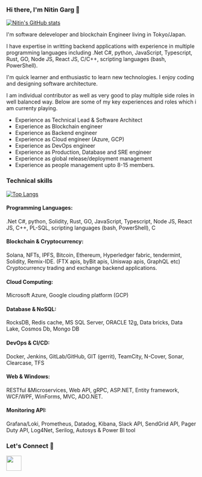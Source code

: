 ### Hi there, I'm Nitin Garg 👋

[![Nitin's GitHub stats](https://github-readme-stats.vercel.app/api?username=ernitingarg09&show_icons=true)](https://github.com/ernitingarg09)

I'm software deleveloper and blockchain Engineer living in Tokyo/Japan. 

I have expertise in writting backend applications with experience in multiple programming languages including .Net C#, python, JavaScript, Typescript, Rust, GO, Node JS, React JS, C/C++, scripting languages (bash, PowerShell).

I'm quick learner and enthusiastic to learn new technologies. I enjoy coding and designing software architecture.

I am individual contributor as well as very good to play multiple side roles in well balanced way. Below are some of my key experiences and roles which i am currenty playing.

-	Experience as Technical Lead & Software Architect
-	Experience as Blockchain engineer
-	Experience as Backend engineer
-	Experience as Cloud engineer (Azure, GCP)
-	Experience as DevOps engineer
-	Experience as Production, Database and SRE engineer
-	Experience as global release/deployment management
-	Experience as people management upto 8-15 members.

### Technical skills

[![Top Langs](https://github-readme-stats.vercel.app/api/top-langs/?username=ernitingarg09&langs_count=30&layout=compact)](https://github.com/ernitingarg09)

#### Programming Languages: 
.Net C#, python, Solidity, Rust, GO, JavaScript, Typescript, Node JS, React JS, C++, PL-SQL, scripting languages (bash, PowerShell), C
#### Blockchain & Cryptocurrency: 
Solana, NFTs, IPFS, Bitcoin, Ethereum, Hyperledger fabric, tendermint, Solidity, Remix-IDE. (FTX apis, byBit apis, Uniswap apis, GraphQL etc)
Cryptocurrency trading and exchange backend applications. 
#### Cloud Computing:  
Microsoft Azure, Google clouding platform (GCP)
#### Database & NoSQL: 
RocksDB, Redis cache, MS SQL Server, ORACLE 12g, Data bricks, Data Lake, Cosmos Db, Mongo DB
#### DevOps & CI/CD:
Docker, Jenkins, GitLab/GitHub, GIT (gerrit), TeamCity, N-Cover, Sonar, Clearcase, TFS
#### Web & Windows: 
RESTful &Microservices, Web API, gRPC, ASP.NET, Entity framework, WCF/WPF, WinForms, MVC, ADO.NET. 
#### Monitoring API: 
Grafana/Loki, Prometheus, Datadog, Kibana, Slack API, SendGrid API, Pager Duty API, Log4Net, Serilog, Autosys & Power BI tool 


### Let's Connect 💬

<a href="https://www.linkedin.com/in/nitin-garg-50752b108/">
  <img height="40" src="https://user-images.githubusercontent.com/20875452/194767635-6493ad73-f1c4-447b-94d2-b49e6471ac10.png"/>
</a>
